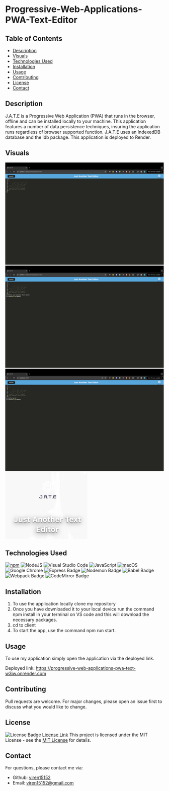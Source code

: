 # Progressive-Web-Applications-PWA-Text-Editor 
## Table of Contents
* [Description](#description)
* [Visuals](#visuals)
* [Technologies Used](#technologies-used)
* [Installation](#installation)
* [Usage](#usage)
* [Contributing](#contributing)
* [License](#license)
* [Contact](#contact)

## Description
J.A.T.E is a Progressive Web Application (PWA) that runs in the browser, offline and can be installed locally to your machine. This application features a number of data persistence techniques, insuring the application runs regardless of browser supported function. J.A.T.E uses an IndexedDB database and the idb package. This application is deployed to Render.

## Visuals

![Sreeenshot of Application](<Screenshot 2024-02-21 at 15.51.24.png>)
![alt text](<Screenshot 2024-02-21 at 16.09.58.png>)
![Application working locally](<Screenshot 2024-02-21 at 16.49.01.png>)
![Logo of application installed on desktop](<Screenshot 2024-02-21 at 16.54.06.png>)


## Technologies Used
[![npm](https://badge.fury.io/js/inquirer.svg)](http://badge.fury.io/js/inquirer)
![NodeJS](https://img.shields.io/badge/node.js-6DA55F?style=for-the-badge&logo=node.js&logoColor=white)
![Visual Studio Code](https://img.shields.io/badge/Visual%20Studio%20Code-0078d7.svg?style=for-the-badge&logo=visual-studio-code&logoColor=white)
![JavaScript](https://img.shields.io/badge/javascript-%23323330.svg?style=for-the-badge&logo=javascript&logoColor=%23F7DF1E)
![macOS](https://img.shields.io/badge/mac%20os-000000?style=for-the-badge&logo=macos&logoColor=F0F0F0)
![Google Chrome](https://img.shields.io/badge/Google%20Chrome-4285F4?style=for-the-badge&logo=GoogleChrome&logoColor=white)
![Express Badge](https://img.shields.io/badge/Express-000?logo=express&logoColor=fff&style=for-the-badge)
![Nodemon Badge](https://img.shields.io/badge/Nodemon-76D04B?logo=nodemon&logoColor=fff&style=for-the-badge)
![Babel Badge](https://img.shields.io/badge/Babel-F9DC3E?logo=babel&logoColor=000&style=for-the-badge)
![Webpack Badge](https://img.shields.io/badge/Webpack-8DD6F9?logo=webpack&logoColor=000&style=for-the-badge)
![CodeMirror Badge](https://img.shields.io/badge/CodeMirror-D30707?logo=codemirror&logoColor=fff&style=for-the-badge)

## Installation
1. To use the application locally clone my repository
2. Once you have downloaded it to your local device run the command npm install in your terminal on VS code and this will download the necessary packages.
3. cd to client 
4. To start the app, use the command npm run start.

## Usage

To use my application simply open the application via the deployed link. 

Deployed link: https://progressive-web-applications-pwa-text-w3iw.onrender.com


## Contributing

Pull requests are welcome. For major changes, please open an issue first
to discuss what you would like to change.
## License

![License Badge](https://img.shields.io/badge/License-MIT-yellow.svg)
[License Link](https://opensource.org/licenses/MIT)
This project is licensed under the MIT License - see the [MIT License](https://opensource.org/licenses/MIT) for details.

## Contact
  For questions, please contact me via:
  - Github: [viren15152](https://github.com/viren15152)
  - Email: viren15152@gmail.com